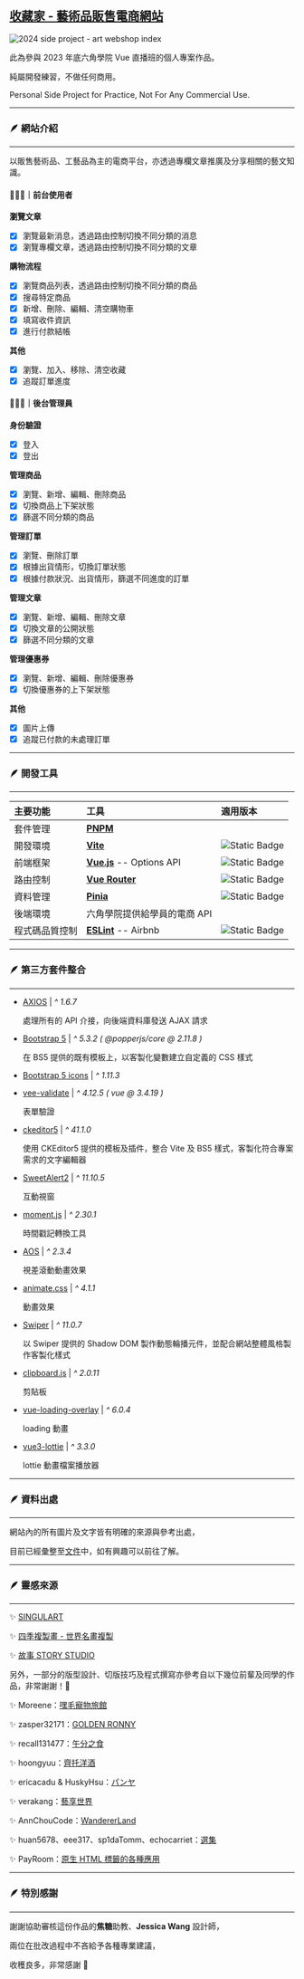 ## [收藏家 - 藝術品販售電商網站](https://quantumparrot.github.io/2024-Art-Webshop-Project/#/)

![2024 side project - art webshop index](https://i.imgur.com/RGfNVSj.png)

此為參與 2023 年底六角學院 Vue 直播班的個人專案作品。

純屬開發練習，不做任何商用。

Personal Side Project for Practice, Not For Any Commercial Use.

***

### 🪶 網站介紹

---

以販售藝術品、工藝品為主的電商平台，亦透過專欄文章推廣及分享相關的藝文知識。

#### 🧑🏻‍💻｜前台使用者

**瀏覽文章**

- [X] 瀏覽最新消息，透過路由控制切換不同分類的消息
- [X] 瀏覽專欄文章，透過路由控制切換不同分類的文章

**購物流程**

- [X] 瀏覽商品列表，透過路由控制切換不同分類的商品
- [X] 搜尋特定商品
- [X] 新增、刪除、編輯、清空購物車
- [X] 填寫收件資訊
- [X] 進行付款結帳

**其他**

- [X] 瀏覽、加入、移除、清空收藏
- [X] 追蹤訂單進度 

#### 🧑🏻‍💻｜後台管理員

**身份驗證**

- [X] 登入
- [X] 登出

**管理商品**

- [X] 瀏覽、新增、編輯、刪除商品
- [X] 切換商品上下架狀態
- [X] 篩選不同分類的商品

**管理訂單**

- [X] 瀏覽、刪除訂單
- [X] 根據出貨情形，切換訂單狀態
- [X] 根據付款狀況、出貨情形，篩選不同進度的訂單

**管理文章**
  
- [X] 瀏覽、新增、編輯、刪除文章
- [X] 切換文章的公開狀態
- [X] 篩選不同分類的文章

**管理優惠券**

- [X] 瀏覽、新增、編輯、刪除優惠券
- [X] 切換優惠券的上下架狀態

**其他**

- [X] 圖片上傳
- [X] 追蹤已付款的未處理訂單

***

### 🪶 開發工具

---

|  主要功能  |  工具  |  適用版本  |
|:-|:-|:-|
|  套件管理  |  **[PNPM](https://github.com/pnpm/pnpm)**  |
|  開發環境  |  **[Vite](https://github.com/vitejs)**  |  ![Static Badge](https://img.shields.io/badge/%5E5.0.1-5.1.3-blue)
|  前端框架  |  **[Vue.js](https://github.com/vuejs/)** -- Options API  |  ![Static Badge](https://img.shields.io/badge/%5E3.4.15-3.4.19-blue)
|  路由控制  |  **[Vue Router](https://github.com/vuejs/router)**  |  ![Static Badge](https://img.shields.io/badge/%5E4.2.5-4.2.5@vue3.4.19-blue)
|  資料管理  |  **[Pinia](https://github.com/vuejs/pinia)**  |  ![Static Badge](https://img.shields.io/badge/%5E2.1.7-2.1.7@vue3.4.19-blue)
|  後端環境  |  六角學院提供給學員的電商 API  |
|  程式碼品質控制  |  **[ESLint](https://eslint.org/)** -- Airbnb  |  ![Static Badge](https://img.shields.io/badge/%5E8.49.0-8.56.0-blue)

***

### 🪶 第三方套件整合

---

+ [AXIOS](https://github.com/axios/axios) | *^ 1.6.7*

  處理所有的 API 介接，向後端資料庫發送 AJAX 請求

+ [Bootstrap 5](https://github.com/twbs) | *^ 5.3.2 ( @popperjs/core @ 2.11.8 )*

  在 BS5 提供的既有模板上，以客製化變數建立自定義的 CSS 樣式

+ [Bootstrap 5 icons](https://icons.getbootstrap.com/) | *^ 1.11.3*

+ [vee-validate](https://github.com/logaretm/vee-validate/) | *^ 4.12.5 ( vue @ 3.4.19 )*

  表單驗證

+ [ckeditor5](https://ckeditor.com/) | *^ 41.1.0*

  使用 CKEditor5 提供的模板及插件，整合 Vite 及 BS5 樣式，客製化符合專案需求的文字編輯器

+ [SweetAlert2](https://github.com/sweetalert2/sweetalert2) | *^ 11.10.5*

  互動視窗

+ [moment.js](https://github.com/moment/moment/) | *^ 2.30.1*

  時間戳記轉換工具

+ [AOS](https://github.com/michalsnik/aos) | *^ 2.3.4*

  視差滾動動畫效果

+ [animate.css](https://github.com/animate-css/animate.css) | *^ 4.1.1*

  動畫效果

+ [Swiper](https://github.com/nolimits4web/swiper) | *^ 11.0.7*

  以 Swiper 提供的 Shadow DOM 製作動態輪播元件，並配合網站整體風格製作客製化樣式

+ [clipboard.js](https://github.com/zenorocha/clipboard.js) | *^ 2.0.11*

  剪貼板

+ [vue-loading-overlay](https://github.com/ankurk91/vue-loading-overlay) | *^ 6.0.4*

  loading 動畫

+ [vue3-lottie](https://github.com/megasanjay/vue3-lottie) | *^ 3.3.0*

  lottie 動畫檔案播放器

***

### 🪶 資料出處

---

網站內的所有圖片及文字皆有明確的來源與參考出處，

目前已經彙整至[文件](https://determined-pram-34a.notion.site/9f522b0de5c2413c8090249c96bd692a?v=5b0f1f1c376f4b468a56aaec87a97c8a&pvs=25)中，如有興趣可以前往了解。

***

### 🪶 靈感來源

---

✨ [SINGULART](https://www.singulart.com/cn/)

✨ [四季複製畫 - 世界名畫複製](https://fine-art-print.tw/)

✨ [故事 STORY STUDIO](https://storystudio.tw/)

另外，一部分的版型設計、切版技巧及程式撰寫亦參考自以下幾位前輩及同學的作品，非常謝謝！🙇

✨ Moreene：[嘿毛寵物旅館](https://moreene.github.io/HayMo-Hotel-JS/)

✨ zasper32171：[GOLDEN RONNY](https://zasper32171.github.io/golden_ronny/)

✨ recall131477：[午分之食](https://recall131477.github.io/doublebrunch/)

✨ hoongyuu：[齊托洋酒](https://hoongyuu.github.io/Cheeto-s-Wine/)

✨ ericacadu & HuskyHsu：[パンヤ](https://ericacadu.github.io/panya/)

✨ verakang：[藝享世界](https://verakang.github.io/artworld/)

✨ AnnChouCode：[WandererLand](https://annchoucode.github.io/WandererLand/)

✨ huan5678、eee317、sp1daTomm、echocarriet：[選集](https://select-wave.vercel.app/#/)

✨ PayRoom：[原生 HTML 標籤的各種應用](https://codepen.io/water38198/pen/abMMKGX)

***

### 🪶 特別感謝

---

謝謝協助審核這份作品的**焦糖**助教、**Jessica Wang** 設計師，

兩位在批改過程中不吝給予各種專業建議，

收穫良多，非常感謝 🙇
